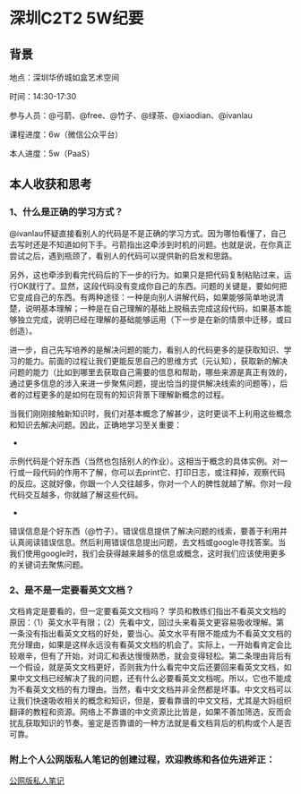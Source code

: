 # 深圳C2T2 5W纪要


## 背景
地点：深圳华侨城如盒艺术空间

时间：14:30-17:30

参与人员：@弓箭、@free、@竹子、@绿茶、@xiaodian、@ivanlau

课程进度：6w（微信公众平台）

本人进度：5w（PaaS）


## 本人收获和思考

### 1、什么是正确的学习方式？
@ivanlau怀疑直接看别人的代码是不是正确的学习方式。因为哪怕看懂了，自己去写时还是不知道如何下手。弓箭指出这牵涉到时机的问题。也就是说，在你真正尝试之后，遇到瓶颈了，看别人的代码可以提供新的启发和思路。

另外，这也牵涉到看完代码后的下一步的行为。如果只是把代码复制粘贴过来，运行OK就行了。显然，这段代码没有变成你自己的东西。问题的关键是，要如何把它变成自己的东西。有两种途径：一种是向别人讲解代码，如果能够简单地说清楚，说明基本理解；一种是在自己理解的基础上脱稿去完成这段代码，如果基本能够独立完成，说明已经在理解的基础能够运用（下一步是在新的情景中迁移，或曰创造）。

进一步，自己先写培养的是解决问题的能力，看别人的代码更多的是获取知识、学习的能力。前面的过程让我们更能反思自己的思维方式（元认知），获取新的解决问题的能力（比如到哪里去获取自己需要的信息和帮助，哪些来源是真正有效的，通过更多信息的涉入来进一步聚焦问题，提出恰当的提供解决线索的问题等），后者的过程更多的是如何在现有的知识背景下理解新概念的过程。

当我们刚刚接触新知识时，我们对基本概念了解甚少，这时更谈不上利用这些概念和知识去解决问题。因此，正确地学习至关重要：

* 
示例代码是个好东西（当然也包括别人的作业）。这相当于概念的具体实例。对一行或一段代码的作用不了解，你可以去print它、打印日志，或注释掉，观察代码的反应。这就好像，你跟一个人交往越多，你对一个人的脾性就越了解。你对一段代码交互越多，你就越了解这些代码。

* 
错误信息是个好东西（@竹子）。错误信息提供了解决问题的线索，要善于利用并认真阅读错误信息。然后利用错误信息提出问题，去文档或google寻找答案。当我们使用google时，我们会获得越来越多的信息或概念，这时我们应该使用更多的关键词去聚焦问题。


### 2、是不是一定要看英文文档？
文档肯定是要看的，但一定要看英文文档吗？
学员和教练们指出不看英文文档的原因：（1）英文水平有限；（2）先看中文，回过头来看英文更容易吸收理解。第一条没有指出看英文文档的好处，要当心。英文水平有限不能成为不看英文文档的充分理由，如果是这样永远没有看英文文档的机会了。实际上，一开始看肯定会比较艰辛，但有了开始，对词汇和表达慢慢熟悉，就会变得轻松。第二条理由背后有一个假设，就是英文文档更好，否则我为什么看完中文后还要回来看英文文档，如果中文文档已经解决了我的问题，还有什么必要看英文文档呢。所以，它也不能成为不看英文文档的有力理由。当然，看中文文档并非全然都是坏事。中文文档可以让我们快速吸收相关的概念和知识，但是，要看靠谱的中文文档，尤其是大妈组织翻译的教程和资源。网络上不靠谱的中文资源比比皆是，如果不善加筛选，反而会扰乱获取知识的节奏。鉴定是否靠谱的一种方法就是看文档背后的机构或个人是否可靠。



### 附上个人公网版私人笔记的创建过程，欢迎教练和各位先进斧正：
[公网版私人笔记](https://xiangzhendong.gitbooks.io/notesforpython/content/PaaS_diary.html)